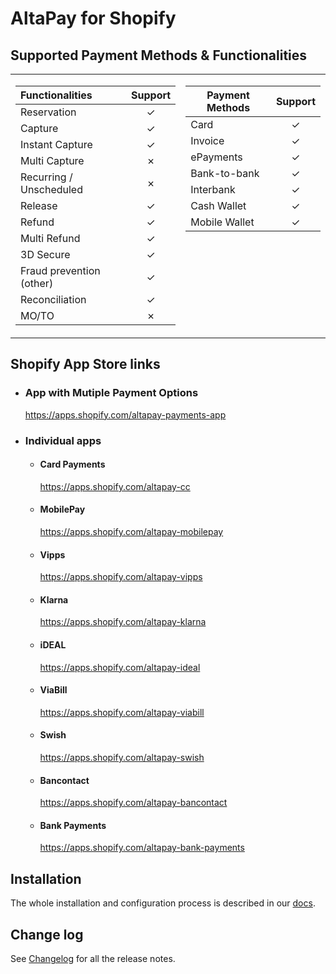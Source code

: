# AltaPay for Shopify
## Supported Payment Methods & Functionalities
<table>
<tr><td>

| Functionalities	        | Support       |
| :------------------------ | :-----------: |
| Reservation               | &check;       |
| Capture                   | &check;       |
| Instant Capture           | &check;       |
| Multi Capture             | &cross;       |
| Recurring / Unscheduled   | &cross;       |
| Release                   | &check;       |
| Refund                    | &check;       |
| Multi Refund              | &check;       |
| 3D Secure                 | &check;       |
| Fraud prevention (other)  | &check;       |
| Reconciliation            | &check;       |
| MO/TO                     | &cross;       |

</td><td valign="top">
 
| Payment Methods	  | Support       |
| ------------------- | :-----------: |
| Card                | &check;       |
| Invoice             | &check;       |
| ePayments           | &check;       |
| Bank-to-bank        | &check;       |
| Interbank           | &check;       |
| Cash Wallet         | &check;       |
| Mobile Wallet       | &check;       |

</td></tr> </table>

## Shopify App Store links

* ### App with Mutiple Payment Options
    https://apps.shopify.com/altapay-payments-app

* ### Individual apps

    * #### Card Payments
        https://apps.shopify.com/altapay-cc

    * #### MobilePay
        https://apps.shopify.com/altapay-mobilepay

    * #### Vipps
        https://apps.shopify.com/altapay-vipps

    * #### Klarna
        https://apps.shopify.com/altapay-klarna

    * #### iDEAL
        https://apps.shopify.com/altapay-ideal

    * #### ViaBill
        https://apps.shopify.com/altapay-viabill

    * #### Swish
        https://apps.shopify.com/altapay-swish

    * #### Bancontact
        https://apps.shopify.com/altapay-bancontact

    * #### Bank Payments
        https://apps.shopify.com/altapay-bank-payments

## Installation

The whole installation and configuration process is described in our [docs](https://github.com/AltaPay/plugin-shopify/wiki).

## Change log

See [Changelog](CHANGELOG.md) for all the release notes.

